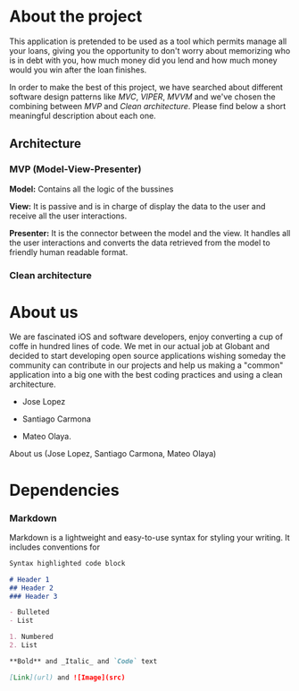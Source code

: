 # About the project

This application is pretended to be used as a tool which permits manage all your loans, giving you the opportunity to don't 
worry about memorizing who is in debt with you, how much money did you lend and how much money would you win after the loan finishes.

In order to make the best of this project, we have searched about different software design patterns like _MVC_, _VIPER_, _MVVM_ and we've chosen the combining between _MVP_ and _Clean architecture_. Please find below a short meaningful description about each one.

## Architecture

### MVP (Model-View-Presenter)

**Model:**
Contains all the logic of the bussines

**View:**
It is passive and is in charge of display the data to the user and receive all the user interactions.

**Presenter:** 
It is the connector between the model and the view. It handles all the user interactions and converts the data retrieved from the model to friendly human readable format.

### Clean architecture

# About us

We are fascinated iOS and software developers, enjoy converting a cup of coffe in hundred lines of code. We met in our actual job at Globant and decided to start developing open source applications wishing someday the community can contribute in our projects and help us making a "common" application into a big one with the best coding practices and using a clean architecture.

- Jose Lopez

- Santiago Carmona

- Mateo Olaya.

 About us (Jose Lopez, Santiago Carmona, Mateo Olaya)
 
# Dependencies


### Markdown

Markdown is a lightweight and easy-to-use syntax for styling your writing. It includes conventions for

```markdown
Syntax highlighted code block

# Header 1
## Header 2
### Header 3

- Bulleted
- List

1. Numbered
2. List

**Bold** and _Italic_ and `Code` text

[Link](url) and ![Image](src)
```

